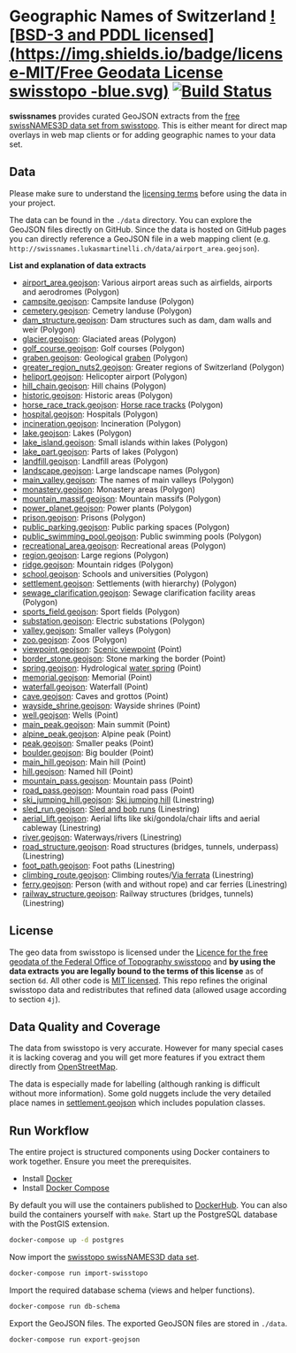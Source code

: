 # Geographic Names of Switzerland [![BSD-3 and PDDL licensed](https://img.shields.io/badge/license-MIT/Free Geodata License swisstopo -blue.svg)](https://github.com/lukasmartinelli/swissnames#license) [![Build Status](https://travis-ci.org/lukasmartinelli/swissnames.svg?branch=gh-pages)](https://travis-ci.org/lukasmartinelli/swissnames) 

**swissnames** provides curated GeoJSON extracts from the [free swissNAMES3D data set from swisstopo](http://data.geo.admin.ch/ch.swisstopo.swissnames3d/).
This is either meant for direct map overlays in web map clients or for adding geographic names to your data set.

## Data

Please make sure to understand the [licensing terms](#license) before using the data in your project.

The data can be found in the `./data` directory. You can explore the GeoJSON files directly on GitHub.
Since the data is hosted on GitHub pages you can directly reference a GeoJSON file
in a web mapping client (e.g. `http://swissnames.lukasmartinelli.ch/data/airport_area.geojson`).

**List and explanation of data extracts**

- [airport_area.geojson](/data/airport_area.geojson): Various airport areas such as airfields, airports and aerodromes (Polygon)
- [campsite.geojson](/data/campsite.geojson): Campsite landuse (Polygon)
- [cemetery.geojson](/data/cemetery.geojson): Cemetry landuse (Polygon)
- [dam_structure.geojson](/data/dam_structure.geojson): Dam structures such as dam, dam walls and weir (Polygon)
- [glacier.geojson](/data/glacier.geojson):  Glaciated areas (Polygon)
- [golf_course.geojson](/data/golf_course.geojson): Golf courses (Polygon)
- [graben.geojson](/data/graben.geojson): Geological [graben](https://en.wikipedia.org/wiki/Graben) (Polygon)
- [greater_region_nuts2.geojson](/data/greater_region_nuts2.geojson): Greater regions of Switzerland (Polygon)
- [heliport.geojson](/data/heliport.geojson): Helicopter airport (Polygon)
- [hill_chain.geojson](/data/hill_chain.geojson): Hill chains (Polygon)
- [historic.geojson](/data/historic.geojson): Historic areas (Polygon)
- [horse_race_track.geojson](/data/horse_race_track.geojson): [Horse race tracks](https://en.wikipedia.org/wiki/Horse_racing) (Polygon)
- [hospital.geojson](/data/hospital.geojson): Hospitals (Polygon)
- [incineration.geojson](/data/incineration.geojson): Incineration (Polygon)
- [lake.geojson](/data/lake.geojson): Lakes (Polygon)
- [lake_island.geojson](/data/lake_island.geojson): Small islands within lakes (Polygon)
- [lake_part.geojson](/data/lake_part.geojson): Parts of lakes (Polygon)
- [landfill.geojson](/data/landfill.geojson): Landfill areas (Polygon)
- [landscape.geojson](/data/landscape.geojson): Large landscape names (Polygon)
- [main_valley.geojson](/data/main_valley.geojson): The names of main valleys (Polygon)
- [monastery.geojson](/data/monastery.geojson): Monastery areas (Polygon)
- [mountain_massif.geojson](/data/mountain_massif.geojson): Mountain massifs (Polygon)
- [power_planet.geojson](/data/power_planet.geojson): Power plants (Polygon)
- [prison.geojson](/data/prison.geojson): Prisons (Polygon)
- [public_parking.geojson](/data/public_parking.geojson): Public parking spaces (Polygon)
- [public_swimming_pool.geojson](/data/public_swimming_pool.geojson): Public swimming pools (Polygon)
- [recreational_area.geojson](/data/recreational_area.geojson): Recreational areas (Polygon)
- [region.geojson](/data/region.geojson): Large regions (Polygon)
- [ridge.geojson](/data/ridge.geojson): Mountain ridges (Polygon)
- [school.geojson](/data/school.geojson): Schools and universities (Polygon)
- [settlement.geojson](/data/settlement.geojson): Settlements (with hierarchy) (Polygon)
- [sewage_clarification.geojson](/data/sewage_clarification.geojson): Sewage clarification facility areas (Polygon)
- [sports_field.geojson](/data/sports_field.geojson): Sport fields (Polygon)
- [substation.geojson](/data/substation.geojson): Electric substations (Polygon)
- [valley.geojson](/data/valley.geojson): Smaller valleys (Polygon)
- [zoo.geojson](/data/zoo.geojson): Zoos (Polygon)
- [viewpoint.geojson](/data/viewpoint.geojson): [Scenic viewpoint](https://en.wikipedia.org/wiki/Overlook) (Point)
- [border_stone.geojson](/data/border_stone.geojson): Stone marking the border (Point)
- [spring.geojson](/data/spring.geojson): Hydrological [water spring](https://en.wikipedia.org/wiki/Spring_(hydrology)) (Point)
- [memorial.geojson](/data/memorial.geojson): Memorial (Point)
- [waterfall.geojson](/data/waterfall.geojson): Waterfall (Point)
- [cave.geojson](/data/cave.geojson): Caves and grottos (Point)
- [wayside_shrine.geojson](/data/wayside_shrine.geojson): Wayside shrines (Point)
- [well.geojson](/data/well.geojson): Wells (Point)
- [main_peak.geojson](/data/main_peak.geojson): Main summit (Point)
- [alpine_peak.geojson](/data/alpine_peak.geojson): Alpine peak (Point)
- [peak.geojson](/data/peak.geojson): Smaller peaks (Point)
- [boulder.geojson](/data/boulder.geojson): Big boulder (Point)
- [main_hill.geojson](/data/main_hill.geojson): Main hill (Point)
- [hill.geojson](/data/hill.geojson): Named hill (Point)
- [mountain_pass.geojson](/data/mountain_pass.geojson): Mountain pass (Point)
- [road_pass.geojson](/data/road_pass.geojson): Mountain road pass (Point)
- [ski_jumping_hill.geojson](/data/ski_jumping_hill.geojson): [Ski jumping hill](https://en.wikipedia.org/wiki/Ski_jumping_hill) (Linestring)
- [sled_run.geojson](/data/sled_run.geojson): [Sled and bob runs](https://en.wikipedia.org/wiki/Toboggan) (Linestring)
- [aerial_lift.geojson](/data/aerial_lift.geojson): Aerial lifts like ski/gondola/chair lifts and aerial cableway (Linestring)
- [river.geojson](/data/river.geojson): Waterways/rivers (Linestring)
- [road_structure.geojson](/data/road_structure.geojson): Road structures (bridges, tunnels, underpass) (Linestring)
- [foot_path.geojson](/data/foot_path.geojson): Foot paths (Linestring)
- [climbing_route.geojson](/data/climbing_route.geojson): Climbing routes/[Via ferrata](https://en.wikipedia.org/wiki/Via_ferrata) (Linestring)
- [ferry.geojson](/data/ferry.geojson): Person (with and without rope) and car ferries (Linestring)
- [railway_structure.geojson](/data/railway_structure.geojson): Railway structures (bridges, tunnels) (Linestring)

## License

The geo data from swisstopo is licensed under the [Licence for the free geodata of the Federal Office of Topography swisstopo](LICENSE-GEODATA) and **by using the data extracts you are legally bound to the terms of this license** as of section `6d`.
All other code is [MIT licensed](LICENSE). This repo refines the original swisstopo data and redistributes that refined data (allowed usage according to section `4j`).

## Data Quality and Coverage

The data from swisstopo is very accurate. However for many special cases it is lacking coverag and you will get more features if you extract them directly from [OpenStreetMap](https://openstreetmap.org).

The data is especially made for labelling (although ranking is difficult without more information). Some gold nuggets include the very detailed place names in [settlement.geojson](/data/settlement.geojson) which includes population classes.

## Run Workflow

The entire project is structured components using Docker containers
to work together. Ensure you meet the prerequisites.

- Install [Docker](https://docs.docker.com/engine/installation/)
- Install [Docker Compose](https://docs.docker.com/compose/install/)

By default you will use the containers published to [DockerHub](https://hub.docker.com/u/naturalearthtiles/).
You can also build the containers yourself with `make`.
Start up the PostgreSQL database with the PostGIS extension.

```bash
docker-compose up -d postgres
```

Now import the [swisstopo swissNAMES3D data set](http://www.mont-terri.ch/internet/swisstopo/en/home/products/landscape/swissNAMES3D.html).

```bash
docker-compose run import-swisstopo
```

Import the required database schema (views and helper functions).

```bash
docker-compose run db-schema
```

Export the GeoJSON files. The exported GeoJSON files are stored in `./data`.

```bash
docker-compose run export-geojson
```
